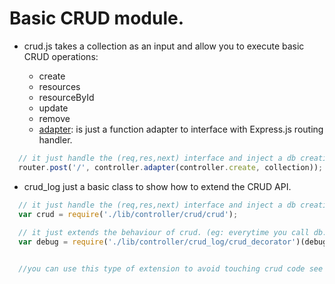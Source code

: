 # Basic CRUD module.

- crud.js takes a collection as an input and allow you to execute basic CRUD operations:

  - create
  - resources
  - resourceById
  - update
  - remove
  - [adapter](https://github.com/cesarvr/micro_service/blob/master/lib/controller/crud/crud.js#L38): is just a function adapter to interface with Express.js routing handler.   

```javascript
  // it just handle the (req,res,next) interface and inject a db creation algorithm. 
  router.post('/', controller.adapter(controller.create, collection));
```

- crud_log just a basic class to show how to extend the CRUD API.  

```javascript
  // it just handle the (req,res,next) interface and inject a db creation algorithm. 
  var crud = require('./lib/controller/crud/crud');
 
  // it just extends the behaviour of crud. (eg: everytime you call db:create it just logs the content) 
  var debug = require('./lib/controller/crud_log/crud_decorator')(debug); 


  //you can use this type of extension to avoid touching crud code see [single responsibility principle](https://en.wikipedia.org/wiki/Single_responsibility_principle).

```


